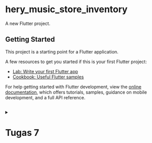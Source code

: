# hery_music_store_inventory

A new Flutter project.

## Getting Started

This project is a starting point for a Flutter application.

A few resources to get you started if this is your first Flutter project:

- [Lab: Write your first Flutter app](https://docs.flutter.dev/get-started/codelab)
- [Cookbook: Useful Flutter samples](https://docs.flutter.dev/cookbook)

For help getting started with Flutter development, view the
[online documentation](https://docs.flutter.dev/), which offers tutorials,
samples, guidance on mobile development, and a full API reference.
##
<details>
<summary><b><h1>Tugas 7</h1></b></summary>

### 1. Apa perbedaan utama antara stateless dan stateful widget dalam konteks pengembangan aplikasi Flutter?

Statless widget
- widget hanya diupdate saat inisiasi pertama
- Tidak Memiliki fungsi internal `setState()`. widget hanya akan di-*render* sekali dan tidak akan memperbaharui widget itu sendiri lagi
- Merupakan widget statis
- Tidak dapat diperbaharui saat *runtime* kecuali terjadi *external event*

Stateful widget
- Widget dapat berubah secara dinamis
- Memiliki fungsi internal `setState()` yang dapat me-*render* widget ketika terjadi perubahan input data
- Merupakan widget dinamis
- Dapat diperbaharui saat *runtime* berdasarkan aksi user atau perubahan data

### 2. Sebutkan seluruh widget yang kamu gunakan untuk menyelesaikan tugas ini dan jelaskan fungsinya masing-masing.

- `MyHomePage` = Widget utama yang mengatur struktur tampilan halaman utama 
- `AppBar` = Sebagai bar di bagian atas aplikasi
- `Scaffold` = Mengatur struktur utama dari aplikasi
- `SingleChildScrollView` = memungkinkan konten dapat digulir saat konten melebihi ruang layar yang tersedia
- `Padding` = Menambahkan ruang padding
- `Column` = Mengatur konten secara vertikal
- `Text` = Menampilkan teks nama aplikasi
- `GridView.count` = Membuat layout grid untuk konten dengan jumlah *column* yang ditentukan (terdapat 3 *column* pada aplikasi ini sesuai banyak tombol)
- `ButtonCard` = widget untuk setiap card tombol pada grid, menampilkan icon, text, warna, dan merespons interaksi pengguna dengan menampilkan SnackBar
- `Material` = memberikan design dan action dari card secara umum 
- `InkWell` = Memberikan area pada card yang responsiv terhadap sentuhan
- `Container` = Mengatur posisi widget `Icon` dan `Text` pada card

### 3. Jelaskan bagaimana cara kamu mengimplementasikan checklist di atas secara step-by-step (bukan hanya sekadar mengikuti tutorial)

1. Membuat sebuah program Flutter baru dengan tema inventory seperti tugas-tugas sebelumnya.
    - Membuat proyek flutter dengan perintah `flutter create hery_music_store_inventory`
    - Membuat file `menu.dart` pada direktori `lib`
    - Pada file `menu.dart` tambahkan

        ``` dart
        class MyHomePage extends StatelessWidget {
        MyHomePage({Key? key}) : super(key: key);

            @override
            Widget build(BuildContext context) {
                return Scaffold(
                    appBar: AppBar(
                        title: const Text(
                            'Inventory List',
                            style: TextStyle(color: Colors.white),
                        ),
                        backgroundColor: const Color.fromARGB(255, 146, 0, 0),
                    ),
                    body: SingleChildScrollView(

                        child: Padding(
                            padding: const EdgeInsets.all(10.0), 
                            child: Column(

                                children: <Widget>[
                                    const Padding(
                                        padding: EdgeInsets.only(top: 10.0, bottom: 10.0),

                                        child: Text(
                                            'Hery Music Store Inventory',
                                            textAlign: TextAlign.center,
                                            style: TextStyle(
                                                fontSize: 30,
                                                fontWeight: FontWeight.bold,
                                            ),
                                        ),
                                    ),
                                ],
                            ),
                        ),
                    ),
                );
            }
        }
        ```
        Kode ini digunakan sebagai struktur utama homepage dengan `AppBar` dan `SingleChildScrollView`
    - Import `menu.dart` ke `main.dart`

        ```dart
        import 'package:hery_music_store_inventory/menu.dart';
        ```
    - Ubah file  `main.dart` agar dapat menjalankan menjalankan widget `MyHomePage` pada saat inisiasi aplikasi

        ``` dart
        void main() {
            runApp(const MyApp());
        }

        class MyApp extends StatelessWidget {
            const MyApp({super.key});

            // This widget is the root of your application.
            @override
            Widget build(BuildContext context) {
                return MaterialApp(
                    title: 'Flutter Demo',
                    theme: ThemeData(
                        // This is the theme of your application.
                        //
                        // TRY THIS: Try running your application with "flutter run". You'll see
                        // the application has a blue toolbar. Then, without quitting the app,
                        // try changing the seedColor in the colorScheme below to Colors.green
                        // and then invoke "hot reload" (save your changes or press the "hot
                        // reload" button in a Flutter-supported IDE, or press "r" if you used
                        // the command line to start the app).
                        //
                        // Notice that the counter didn't reset back to zero; the application
                        // state is not lost during the reload. To reset the state, use hot
                        // restart instead.
                        //
                        // This works for code too, not just values: Most code changes can be
                        // tested with just a hot reload.
                        colorScheme: ColorScheme.fromSeed(seedColor: Colors.deepPurple),
                        useMaterial3: true,
                    ),
                    home: MyHomePage(),
                );
            }
        }
        ```
        
2. Membuat tiga tombol sederhana dengan ikon dan teks 
    - Tambahkan *class* `ButtonItem` sebagai *class* untuk *button homepage* dengan atribut nama, icon, dan warna (bonus)

        ```dart
        class ButtonItem {
            final String name;
            final IconData icon;
            final Color color;

            ButtonItem(this.name, this.icon, this.color);
        }
        ``` 
    - Buat list `item` untuk menyimpan seluruh tombol 
        
        ```dart
        final List<ButtonItem> items = [];
        ```
        - Tambahkan widget `ButtonCard` pada `menu.dart` sebagai struktur card untuk *class* `ButtonItem`

        ```dart
        class ButtonCard extends StatelessWidget {
            final ButtonItem item;
            final Color cardColor;

            const ButtonCard(this.item, {required this.cardColor, Key? key})
                : super(key: key); // Constructor

            @override
            Widget build(BuildContext context) {
                return Material(
                    color: cardColor,
                    child: InkWell(
                        child: Container(
                            padding: const EdgeInsets.all(8),
                            child: Center(
                                child: Column(
                                    mainAxisAlignment: MainAxisAlignment.center,
                                    children: [
                                        Icon(
                                            item.icon,
                                            color: Colors.white,
                                            size: 30.0,
                                        ),
                                        const Padding(padding: EdgeInsets.all(3)),
                                        Text(
                                            item.name,
                                            textAlign: TextAlign.center,
                                            style: const TextStyle(color: Colors.white),
                                        ),
                                    ],
                                ),
                            ),
                        ),
                    ),
                );
            }
        }
        ```
    - Tambahkan `GridView.count` pada *body* `SingleChildScrollView` dalam widget `MyHomePage` untuk menampilkan setiap tombol dalam grid dan menghubungkan tombol pada list `items` dengan widget `ButtonCard`

        ```dart
        class MyHomePage extends StatelessWidget {
        ...
            body: SingleChildScrollView(
            ...
                children: <Widget>[
                    ...
                    GridView.count(
                        primary: true,
                        padding: const EdgeInsets.all(20),
                        crossAxisSpacing: 10,
                        mainAxisSpacing: 10,
                        crossAxisCount: 3,
                        shrinkWrap: true,
                        children: items.map((ButtonItem item) {
                            return ButtonCard(item, cardColor: item.color);
                        }).toList(),
                    ),
                ]
            ...
            )
        ...
        }
        ```
    - Buat tombol untuk melihat daftar item (Lihat Item) dengan manambahkan objek `ButtonItem` pada list `items`

        ```dart
        final List<ButtonItem> items = [
            ButtonItem("Lihat Item", Icons.format_list_bulleted, const Color.fromARGB(255, 146, 0, 0)),
        ];
        ```
    - Buat tombol untuk menambah item (Tambah Item) dengan manambahkan objek `ButtonItem` pada list `items`

        ```dart
        final List<ButtonItem> items = [
            ...
            ButtonItem("Tambah Item", Icons.add_shopping_cart, const Color.fromARGB(255, 90, 0, 0)),
        ];
        ```
    - Buat tombol untuk logout (Logout) dengan manambahkan objek `ButtonItem` pada list `items`

        ```dart
        final List<ButtonItem> items = [
            ...
            ButtonItem("Logout", Icons.logout, const Color.fromARGB(255, 26, 14, 0)),
        ];
        ```
3. Memunculkan Snackbar dengan tulisan "Kamu telah menekan tombol Lihat Item" ketika tombol Lihat Item ditekan, "Kamu telah menekan tombol Tambah Item" ketika tombol Tambah Item ditekan, "Kamu telah menekan tombol Logout" ketika tombol Logout ditekan.

    - Tambahkan fungsi `onTap` pada `InkWell` di dalam `ButtonCard` yang akan memunculkan `SnackBar` dengan fungsi `showSnackBar` pada saat tombol ditekan
   
        ```dart    
        class ButtonCard extends StatelessWidget {
            ...
            child: InkWell(
                onTap: () {
                ScaffoldMessenger.of(context)
                    ..hideCurrentSnackBar()
                    ..showSnackBar(SnackBar(
                        content: Text("Kamu telah menekan tombol ${item.name}!")));
                },
                ...
            )
        ...    
        }
        ```

        `content: Text("Kamu telah menekan tombol ${item.name}!")));` akan menampilkan message `SnackBar` sesuai dengan nama tombol yang ditekan 


</details>
